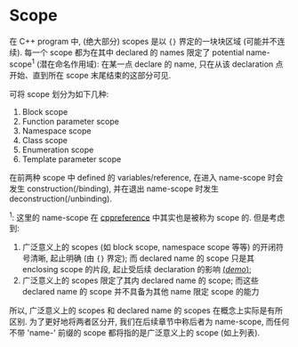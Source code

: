 # Scope

在 C++ program 中, (绝大部分) scopes 是以 `{}` 界定的一块块区域 (可能并不连续).
每一个 scope 都为在其中 declared 的 names 限定了 potential name-scope<sup>1</sup> (潜在命名作用域):
在某一点 declare 的 name, 只在从该 declaration 点开始、直到所在 scope 末尾结束的这部分可见.

可将 scope 划分为如下几种:

1. Block scope
2. Function parameter scope
3. Namespace scope
4. Class scope
5. Enumeration scope
6. Template parameter scope

在前两种 scope 中 defined 的 variables/reference,
在进入 name-scope 时会发生 construction(/binding), 
并在退出 name-scope 时发生 deconstruction(/unbinding).

<sup>1</sup>: 这里的 name-scope 在 [cppreference](https://en.cppreference.com/w/cpp/language/scope) 中其实也是被称为 scope 的.
但是考虑到:
1. 广泛意义上的 scopes (如 block scope, namespace scope 等等) 的开闭符号清晰, 起止明确 (由 `{}` 界定); 
   而 declared name 的 scope 只是其 enclosing scope 的片段, 起止受后续 declaration 的影响 [(*demo*)](psi_element://Scopes_Scope_Test);
2. 广泛意义上的 scopes 限定了其内 declared name 的 scope;
   而这些 declared name 的 scope 并不具备为其他 name 限定 scope 的能力

所以, 广泛意义上的 scopes 和 declared name 的 scopes 在概念上实际是有所区别. 
为了更好地将两者区分开, 我们在后续章节中称后者为 name-scope, 
而任何不带 'name-' 前缀的 scope 都将指的是广泛意义上的 scope (如上列表).
